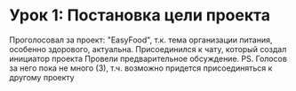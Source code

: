 # Урок 1: Постановка цели проекта
Проголосовал за проект: "EasyFood", т.к. тема организации питания, особенно здорового, актуальна.
Присоединился к чату, который создал инициатор проекта
Провели предварительное обсуждение.
PS. Голосов за него пока не много (3), т.ч. возможно придется присоединяться к другому проекту



